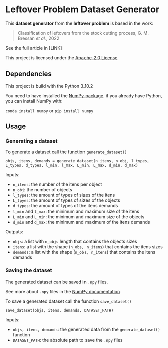 # Leftover Problem Dataset Generator

This **dataset generator** from the **leftover problem** is based in the work: 

> Classification of leftovers from the stock cutting process, G. M. Bressan *et al.*, 2022

See the full article in [LINK]

This project is licensed under the [Apache-2.0 License](https://www.apache.org/licenses/LICENSE-2.0)

## Dependencies

This project is build with the Python 3.10.2

You need to have installed the [NumPy package](https://numpy.org/doc/stable/index.html). if you already have Python, you can install NumPy with:

```conda install numpy``` or ```pip install numpy```

## Usage

### Generating a dataset

To generate a dataset call the function `generate_dataset()`

```
objs, itens, demands = generate_dataset(n_itens, n_obj, l_types, L_types, d_types, l_min, l_max, L_min, L_max, d_min, d_max)
```

Inputs:

* `n_itens`: the number of the itens per object
* `n_obj`: the number of objects
* `l_types`: the amount of types of sizes of the itens
* `L_tpyes`: the amount of types of sizes of the objects
* `d_types`: the amount of types of the itens demands
* `l_min` and `l_max`: the minimum and maximum size of the itens
* `L_min` and `L_min`: the minimum and maximum size of the objects
* `d_min` and `d_max`: the minimum and maximum of the itens demands

Outputs:

* `objs`: a list with `n_objs` length that contains the objects sizes
* `itens`: a list with the shape (`n_obs, n_itens`) that contains the itens sizes
* `demands`: a list with the shape (`n_obs, n_itens`) that contains the itens demands

### Saving the dataset

The generated dataset can be saved in `.npy` files.

See more about `.npy` files in the [NumPy documentation](https://numpy.org/doc/stable/reference/generated/numpy.lib.format.html#module-numpy.lib.format)

To save a generated dataset call the function `save_dataset()`

```
save_dataset(objs, itens, demands, DATASET_PATH)
```

Inputs:

* `objs, itens, demands`: the generated data from the `generate_dataset()` function
* `DATASET_PATH`: the absolute path to save the `.npy` files